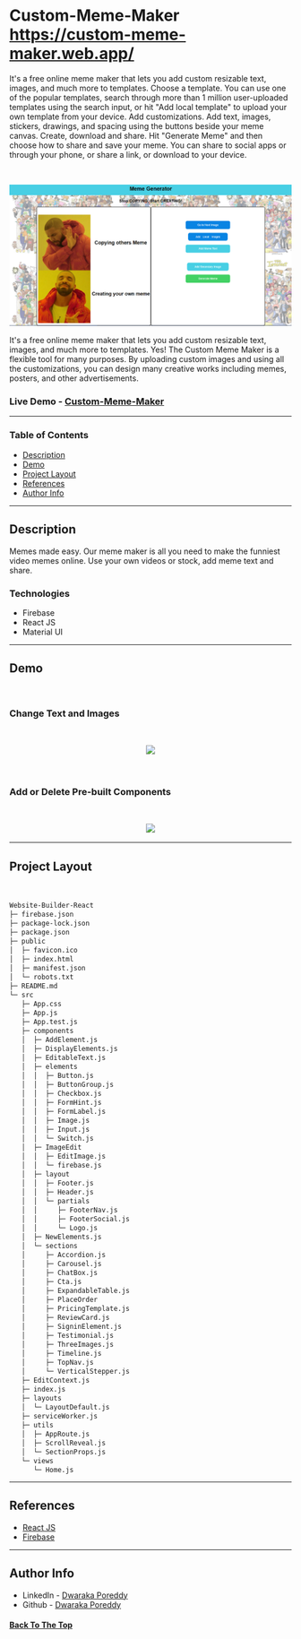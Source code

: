 # Custom-Meme-Maker   https://custom-meme-maker.web.app/
It's a free online meme maker that lets you add custom resizable text, images, and much more to templates.
Choose a template. You can use one of the popular templates, search through more than 1 million user-uploaded templates using the search input, or hit "Add local template" to upload your own template from your device.
Add customizations. Add text, images, stickers, drawings, and spacing using the buttons beside your meme canvas.
Create, download and share. Hit "Generate Meme" and then choose how to share and save your meme. You can share to social apps or through your phone, or share a link, or download to your device.

<br>

<p align="center">
  <img  src="demo.png" >  
</p>

It's a free online meme maker that lets you add custom resizable text, images, and much more to templates. Yes! The Custom Meme Maker is a flexible tool for many purposes. By uploading custom images and using all the customizations, you can design many creative works including memes, posters, and other advertisements.

### Live Demo - [Custom-Meme-Maker](https://custom-meme-maker.web.app/)

---

### Table of Contents

- [Description](#description)
- [Demo](#demo)
- [Project Layout](#project-layout)
- [References](#references)
- [Author Info](#author-info)

---

## Description

Memes made easy. Our meme maker is all you need to make the funniest video memes online. Use your own videos or stock, add meme text and share.

### Technologies

- Firebase 
- React JS
- Material UI

---


## Demo

<br>

### Change Text and Images
<br>
<p align="center">
  <img  src="g1.gif" >  
</p>

<br>

### Add or Delete Pre-built Components

<br/>
<p align="center">
  <img  src="g2.gif" >  
</p>


---

## Project Layout
<br />

```
Website-Builder-React
├─ firebase.json
├─ package-lock.json
├─ package.json
├─ public
│  ├─ favicon.ico
│  ├─ index.html
│  ├─ manifest.json
│  └─ robots.txt
├─ README.md
└─ src
   ├─ App.css
   ├─ App.js
   ├─ App.test.js
   ├─ components
   │  ├─ AddElement.js
   │  ├─ DisplayElements.js
   │  ├─ EditableText.js
   │  ├─ elements
   │  │  ├─ Button.js
   │  │  ├─ ButtonGroup.js
   │  │  ├─ Checkbox.js
   │  │  ├─ FormHint.js
   │  │  ├─ FormLabel.js
   │  │  ├─ Image.js
   │  │  ├─ Input.js
   │  │  └─ Switch.js
   │  ├─ ImageEdit
   │  │  ├─ EditImage.js
   │  │  └─ firebase.js
   │  ├─ layout
   │  │  ├─ Footer.js
   │  │  ├─ Header.js
   │  │  └─ partials
   │  │     ├─ FooterNav.js
   │  │     ├─ FooterSocial.js
   │  │     └─ Logo.js
   │  ├─ NewElements.js
   │  └─ sections
   │     ├─ Accordion.js
   │     ├─ Carousel.js
   │     ├─ ChatBox.js
   │     ├─ Cta.js
   │     ├─ ExpandableTable.js
   │     ├─ PlaceOrder
   │     ├─ PricingTemplate.js
   │     ├─ ReviewCard.js
   │     ├─ SigninElement.js
   │     ├─ Testimonial.js
   │     ├─ ThreeImages.js
   │     ├─ Timeline.js
   │     ├─ TopNav.js
   │     └─ VerticalStepper.js
   ├─ EditContext.js
   ├─ index.js
   ├─ layouts
   │  └─ LayoutDefault.js
   ├─ serviceWorker.js
   ├─ utils
   │  ├─ AppRoute.js
   │  ├─ ScrollReveal.js
   │  └─ SectionProps.js
   └─ views
      └─ Home.js

```

---

## References

- [React JS](https://reactjs.org/)
- [Firebase](https://firebase.google.com/)

---

## Author Info

- LinkedIn - [Dwaraka Poreddy](https://www.linkedin.com/in/dwarakanath-reddy-poreddy-3bbb231b1/)
- Github - [Dwaraka Poreddy](https://github.com/Dwaraka-Poreddy)

#### [Back To The Top](#WebMaker)



